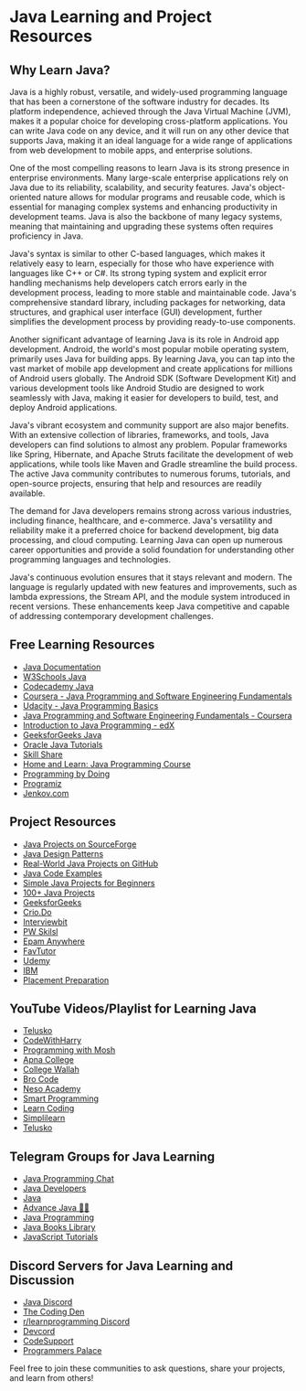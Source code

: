 # Java Learning and Project Resources

## Why Learn Java?

Java is a highly robust, versatile, and widely-used programming language that has been a cornerstone of the software industry for decades. Its platform independence, achieved through the Java Virtual Machine (JVM), makes it a popular choice for developing cross-platform applications. You can write Java code on any device, and it will run on any other device that supports Java, making it an ideal language for a wide range of applications from web development to mobile apps, and enterprise solutions.

One of the most compelling reasons to learn Java is its strong presence in enterprise environments. Many large-scale enterprise applications rely on Java due to its reliability, scalability, and security features. Java's object-oriented nature allows for modular programs and reusable code, which is essential for managing complex systems and enhancing productivity in development teams. Java is also the backbone of many legacy systems, meaning that maintaining and upgrading these systems often requires proficiency in Java.

Java's syntax is similar to other C-based languages, which makes it relatively easy to learn, especially for those who have experience with languages like C++ or C#. Its strong typing system and explicit error handling mechanisms help developers catch errors early in the development process, leading to more stable and maintainable code. Java's comprehensive standard library, including packages for networking, data structures, and graphical user interface (GUI) development, further simplifies the development process by providing ready-to-use components.

Another significant advantage of learning Java is its role in Android app development. Android, the world's most popular mobile operating system, primarily uses Java for building apps. By learning Java, you can tap into the vast market of mobile app development and create applications for millions of Android users globally. The Android SDK (Software Development Kit) and various development tools like Android Studio are designed to work seamlessly with Java, making it easier for developers to build, test, and deploy Android applications.

Java's vibrant ecosystem and community support are also major benefits. With an extensive collection of libraries, frameworks, and tools, Java developers can find solutions to almost any problem. Popular frameworks like Spring, Hibernate, and Apache Struts facilitate the development of web applications, while tools like Maven and Gradle streamline the build process. The active Java community contributes to numerous forums, tutorials, and open-source projects, ensuring that help and resources are readily available.

The demand for Java developers remains strong across various industries, including finance, healthcare, and e-commerce. Java's versatility and reliability make it a preferred choice for backend development, big data processing, and cloud computing. Learning Java can open up numerous career opportunities and provide a solid foundation for understanding other programming languages and technologies.

Java's continuous evolution ensures that it stays relevant and modern. The language is regularly updated with new features and improvements, such as lambda expressions, the Stream API, and the module system introduced in recent versions. These enhancements keep Java competitive and capable of addressing contemporary development challenges.

## Free Learning Resources
- [Java Documentation](https://docs.oracle.com/en/java/)
- [W3Schools Java](https://www.w3schools.com/java/)
- [Codecademy Java](https://www.codecademy.com/learn/learn-java)
- [Coursera - Java Programming and Software Engineering Fundamentals](https://www.coursera.org/specializations/java-programming)
- [Udacity - Java Programming Basics](https://www.udacity.com/course/java-programming-basics--ud282)
- [Java Programming and Software Engineering Fundamentals - Coursera](https://www.coursera.org/specializations/java-programming)
- [Introduction to Java Programming - edX](https://www.edx.org/course/introduction-to-java-programming-2)
- [GeeksforGeeks Java](https://www.geeksforgeeks.org/java/)
- [Oracle Java Tutorials](https://docs.oracle.com/javase/tutorial/index.html)
- [Skill Share](https://www.skillshare.com/en/browse/java)
- [Home and Learn: Java Programming Course](https://www.homeandlearn.co.uk/java/getting_started_with_java.html)
- [Programming by Doing](https://programmingbydoing.com/)
- [Programiz](https://www.programiz.com/java-programming)
- [Jenkov.com](https://jenkov.com/tutorials/java/index.html)

## Project Resources
- [Java Projects on SourceForge](https://sourceforge.net/directory/language:java/)
- [Java Design Patterns](https://github.com/iluwatar/java-design-patterns)
- [Real-World Java Projects on GitHub](https://github.com/akullpp/awesome-java)
- [Java Code Examples](https://www.programcreek.com/java-api-examples/)
- [Simple Java Projects for Beginners](https://www.upgrad.com/blog/java-projects/)
- [100+ Java Projects](https://projectworlds.in/java-projects/)
- [GeeksforGeeks](https://www.geeksforgeeks.org/java-projects/)
- [Crio.Do](https://www.crio.do/projects/category/java-projects/)
- [Interviewbit](https://www.interviewbit.com/blog/java-projects/)
- [PW Skilsl](https://pwskills.com/blog/java-projects/)
- [Epam Anywhere](https://anywhere.epam.com/en/blog/java-projects-for-portfolio)
- [FavTutor](https://favtutor.com/blogs/java-projects-for-beginners)
- [Udemy](https://www.udemy.com/course/java-programming-project-using-jsp-jdbc-servlets/)
- [IBM](https://www.ibm.com/docs/en/developer-for-zos/14.2?topic=concepts-java-projects)
- [Placement Preparation](https://www.placementpreparation.io/blog/java-project-ideas-for-beginners/)

## YouTube Videos/Playlist for Learning Java
- [Telusko](https://youtube.com/playlist?list=PLsyeobzWxl7pe_IiTfNyr55kwJPWbgxB5&si=-tnxMR73TiVbHZoL)
- [CodeWithHarry](https://youtube.com/playlist?list=PLu0W_9lII9agS67Uits0UnJyrYiXhDS6q&si=6jwgobHYByD7zF79)
- [Programming with Mosh](https://youtu.be/eIrMbAQSU34?si=RLLS7_l7rvgtoBfI)
- [Apna College](https://youtube.com/playlist?list=PLfqMhTWNBTe3LtFWcvwpqTkUSlB32kJop&si=tiIuf_HWM4yQLRnd)
- [College Wallah](https://youtube.com/playlist?list=PLxgZQoSe9cg00xyG5gzb5BMkOClkch7Gr&si=M9tSCs2KI8O20vYI)
- [Bro Code](https://youtu.be/xk4_1vDrzzo?si=vCmc92kzhjX0laJG)
- [Neso Academy](https://youtube.com/playlist?list=PLBlnK6fEyqRjKA_NuK9mHmlk0dZzuP1P5&si=QMz30gSD7NIZByNp)
- [Smart Programming](https://youtube.com/playlist?list=PLlhM4lkb2sEhfuXL-2BDrJ67WkUdQ2v9b&si=Y9po0JyNxF2gidy8)
- [Learn Coding](https://youtube.com/playlist?list=PLqleLpAMfxGAdqZeY_4uVQOPCnAjhH-eT&si=f9TUSavnGU61l4QI)
- [Simplilearn](https://www.youtube.com/live/CFD9EFcNZTQ?si=HVWde5cKR150S3zx)
- [Telusko](https://youtu.be/BGTx91t8q50?si=_fyQydNPiCJIs2j-)

## Telegram Groups for Java Learning
- [Java Programming Chat](https://telegram.me/javaprogrammingchat#:~:text=Telegram%3A%20Contact%20%40javaprogrammingchat&text=Everything%20related%20to%20Java%20and%20JVM%20language%20programming.)
- [Java Developers](https://telegram.me/LearnJavaCodingDisussionGroup)
- [Java](https://telegram.me/joinchat/AAAAAEHS8_F0yoL401QNuQ)
- [Advance Java 👨‍💻](https://telegram.me/joinchat/AAAAAEHS8_F0yoL401QNuQ)
- [Java Programming](https://telegram.me/java_programming_concepts)
- [Java Books Library](https://telegram.me/java_books_library)
- [JavaScript Tutorials](https://telegram.me/javascript_Programming)
 
## Discord Servers for Java Learning and Discussion
- [Java Discord](https://discord.gg/java)
- [The Coding Den](https://discord.gg/thecodingden)
- [r/learnprogramming Discord](https://discord.gg/learnprogramming)
- [Devcord](https://discord.gg/Devcord)
- [CodeSupport](https://discord.gg/CodeSupport)
- [Programmers Palace](https://discord.gg/ProPalace)

Feel free to join these communities to ask questions, share your projects, and learn from others!

